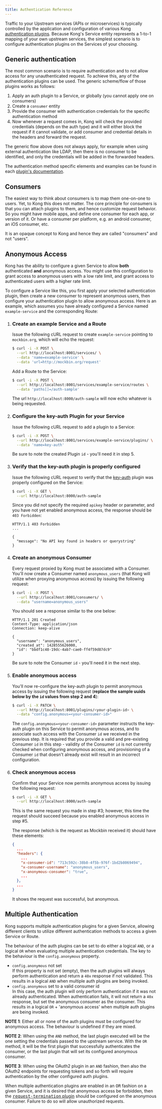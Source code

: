 ```yaml
---
title: Authentication Reference
---
```


Traffic to your Upstream services (APIs or microservices) is typically controlled by the application and
configuration of various Kong [authentication plugins][plugins]. Because Kong's Service entity represents
a 1-to-1 mapping of your own upstream services, the simplest scenario is to configure authentication
plugins on the Services of your choosing.

## Generic authentication

The most common scenario is to require authentication and to not allow access for any unauthenticated request.
To achieve this, any of the authentication plugins can be used. The generic scheme/flow of those plugins
works as follows:

1. Apply an auth plugin to a Service, or globally (you cannot apply one on consumers)
2. Create a `consumer` entity
3. Provide the consumer with authentication credentials for the specific authentication method
4. Now whenever a request comes in, Kong will check the provided credentials (depends on the auth type) and
it will either block the request if it cannot validate, or add consumer and credential details
in the headers and forward the request.

The generic flow above does not always apply, for example when using external authentication like LDAP,
then there is no consumer to be identified, and only the credentials will be added in the forwarded headers.

The authentication method specific elements and examples can be found in each [plugin's documentation][plugins].

## Consumers

The easiest way to think about consumers is to map them one-on-one to users. Yet, to Kong this does not matter.
The core principle for consumers is that you can attach plugins to them, and hence customize request behavior.
So you might have mobile apps, and define one consumer for each app, or version of it. Or have a consumer per
platform, e.g. an android consumer, an iOS consumer, etc.

It is an opaque concept to Kong and hence they are called "consumers" and not "users".

## Anonymous Access

Kong has the ability to configure a given Service to allow **both** authenticated **and** anonymous access.
You might use this configuration to grant access to anonymous users with a low rate limit, and grant access
to authenticated users with a higher rate limit.

To configure a Service like this, you first apply your selected authentication plugin, then create a new
consumer to represent anonymous users, then configure your authentication plugin to allow anonymous
access. Here is an example, which assumes you have already configured a Service named `example-service` and
the corresponding Route:

1. ### Create an example Service and a Route

    Issue the following cURL request to create `example-service` pointing to `mockbin.org`, which will echo
    the request:

    ```bash
    $ curl -i -X POST \
      --url http://localhost:8001/services/ \
      --data 'name=example-service' \
      --data 'url=http://mockbin.org/request'
    ```

    Add a Route to the Service:

    ```bash
    $ curl -i -X POST \
      --url http://localhost:8001/services/example-service/routes \
      --data 'paths[]=/auth-sample'
    ```

    The url `http://localhost:8000/auth-sample` will now echo whatever is being requested.

2. ### Configure the key-auth Plugin for your Service

    Issue the following cURL request to add a plugin to a Service:

    ```bash
    $ curl -i -X POST \
      --url http://localhost:8001/services/example-service/plugins/ \
      --data 'name=key-auth'
    ```

    Be sure to note the created Plugin `id` - you'll need it in step 5.

3. ### Verify that the key-auth plugin is properly configured

    Issue the following cURL request to verify that the [key-auth][key-auth]
    plugin was properly configured on the Service:

    ```bash
    $ curl -i -X GET \
      --url http://localhost:8000/auth-sample
    ```

    Since you did not specify the required `apikey` header or parameter, and you have not yet
    enabled anonymous access, the response should be `403 Forbidden`:

    ```http
    HTTP/1.1 403 Forbidden
    ...

    {
      "message": "No API key found in headers or querystring"
    }
    ```

4. ### Create an anonymous Consumer

    Every request proxied by Kong must be associated with a Consumer. You'll now create a Consumer
    named `anonymous_users` (that Kong will utilize when proxying anonymous access) by issuing the
    following request:

    ```bash
    $ curl -i -X POST \
      --url http://localhost:8001/consumers/ \
      --data "username=anonymous_users"
    ```

    You should see a response similar to the one below:

    ```http
    HTTP/1.1 201 Created
    Content-Type: application/json
    Connection: keep-alive

    {
      "username": "anonymous_users",
      "created_at": 1428555626000,
      "id": "bbdf1c48-19dc-4ab7-cae0-ff4f59d87dc9"
    }
    ```

    Be sure to note the Consumer `id` - you'll need it in the next step.

5. ### Enable anonymous access

    You'll now re-configure the key-auth plugin to permit anonymous access by issuing the following
    request (**replace the sample uuids below by the `id` values from step 2 and 4**):

    ```bash
    $ curl -i -X PATCH \
      --url http://localhost:8001/plugins/<your-plugin-id> \
      --data "config.anonymous=<your-consumer-id>"
    ```

    The `config.anonymous=<your-consumer-id>` parameter instructs the key-auth plugin on this Service to permit
    anonymous access, and to associate such access with the Consumer `id` we received in the previous step. It is
    required that you provide a valid and pre-existing Consumer `id` in this step - validity of the Consumer `id`
    is not currently checked when configuring anonymous access, and provisioning of a Consumer `id` that doesn't already
    exist will result in an incorrect configuration.

6. ### Check anonymous access

    Confirm that your Service now permits anonymous access by issuing the following request:

    ```bash
    $ curl -i -X GET \
      --url http://localhost:8000/auth-sample
    ```

    This is the same request you made in step #3; however, this time the request should succeed because you
    enabled anonymous access in step #5.

    The response (which is the request as Mockbin received it) should have these elements:

    ```json
    {
      ...
      "headers": {
        ...
        "x-consumer-id": "713c592c-38b8-4f5b-976f-1bd2b8069494",
        "x-consumer-username": "anonymous_users",
        "x-anonymous-consumer": "true",
        ...
      },
      ...
    }
    ```

    It shows the request was successful, but anonymous.

## Multiple Authentication

Kong supports multiple authentication plugins for a given Service, allowing
different clients to utilize different authentication methods to access a given Service or Route.

The behaviour of the auth plugins can be set to do either a logical `AND`, or a logical `OR` when evaluating
multiple authentication credentials. The key to the behaviour is the `config.anonymous` property.

- `config.anonymous` not set <br/>
  If this property is not set (empty), then the auth plugins will always perform authentication and return
  a `40x` response if not validated. This results in a logical `AND` when multiple auth plugins are being
  invoked.
- `config.anonymous` set to a valid consumer id <br/>
  In this case, the auth plugin will only perform authentication if it was not already authenticated. When
  authentication fails, it will not return a `40x` response, but set the anonymous consumer as the consumer. This
  results in a logical `OR` + 'anonymous access' when multiple auth plugins are being invoked.

**NOTE 1**: Either all or none of the auth plugins must be configured for anonymous access. The behaviour is
undefined if they are mixed.

**NOTE 2**: When using the `AND` method, the last plugin executed will be the one setting the credentials
passed to the upstream service. With the `OR` method, it will be the first plugin that successfully authenticates
the consumer, or the last plugin that will set its configured anonymous consumer.

**NOTE 3**: When using the OAuth2 plugin in an `AND` fashion, then also the OAuth2 endpoints for requesting
tokens and so forth will require authentication by the other configured auth plugins.

<div class="alert alert-warning">
  When multiple authentication plugins are enabled in an <tt>OR</tt> fashion on a given Service, and it is desired that
  anonymous access be forbidden, then the <a href="/plugins/request-termination"><tt>request-termination</tt> plugin</a> should be
  configured on the anonymous consumer. Failure to do so will allow unauthorized requests.
</div>

[plugins]: https://konghq.com/plugins/
[key-auth]: /hub/kong-inc/key-auth
